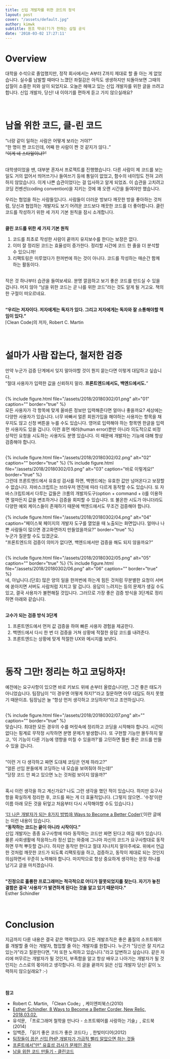 ```yaml
---
title: 신입 개발자를 위한 코드의 정석
layout: post
cover: "/assets/default.jpg"
author: kimwk
subtitle: 원조 막내(?)가 전하는 삽질 공식
date: '2018-03-02 17:27:11'
---
```


# Overview
대학을 수석으로 졸업했지만, 정작 회사에서는 A부터 Z까지 제대로 할 줄 아는 게 없었습니다. 실수를 남발할 때마다 느꼈던 좌절감은 아직도 생생하지만 되돌아보면 그때의 삽질이 소중한 피와 살이 되었지요. 오늘은 헤매고 있는 신입 개발자를 위한 글을 쓰려고 합니다. 신입 개발자, 당신! 내 이야기를 편하게 듣고 가지 않으실래요? <br><br><br>


# 남을 위한 코드, 클-린 코드
“너랑 같이 일하는 사람은 어떻게 보라는 거야?” <br>
“한 명이 짠 코드인데, 어째 한 사람이 짠 것 같지가 않다..” <br>
~~“이게 네 스타일이냐?”~~ <br><br>

대학생이었을 땐, 대부분 혼자서 프로젝트를 진행했습니다. 다른 사람이 제 코드를 보는 일도 거의 없어서 띄어쓰기나 들여쓰기 등에 통일이 없었고, 함수의 네이밍도 전혀 고려하지 않았습니다. 이게 나쁜 습관이었다는 걸 입사하고 알게 되었죠. 이 습관을 고치려고 코딩 컨벤션(coding convention)을 지키는 것에 꽤 오랜 시간을 들여야만 했습니다. <br>

우리는 협업을 하는 사람들입니다. 사람들이 더러운 방보다 깨끗한 방을 좋아하는 것처럼, 당신과 협업하는 개발자도 보기 어려운 코드보다 깨끗한 코드를 더 좋아합니다. 클린 코드를 작성하기 위한 세 가지 기본 원칙을 잠시 소개합니다. <br><br>

**클린 코드를 위한 세 가지 기본 원칙** <br>
1. 코드를 최초로 작성한 사람이 끝까지 유지보수를 한다는 보장은 없다.
2. 이미 잘 정리된 코드는 효율성이 증가한다. 정리할 시간에 코드 한 줄을 더 분석할 수 있으니까!
3. 리팩토링은 미루었다가 한꺼번에 하는 것이 아니다. 코드를 작성하는 매순간 함께 하는 활동이다.<br><br>

작은 것 하나부터 습관을 들여보세요. 분명 깔끔하고 보기 좋은 코드를 만드실 수 있을 겁니다. 머지 않아 “남을 위한 코드는 곧 나를 위한 코드”라는 것도 알게 될 거고요. 책의 한 구절이 떠오르네요. <br><br>

<b>“우리는 저자이다. 저자에게는 독자가 있다. 그리고 저자에게는 독자와 잘 소통해야할 책임이 있다.”</b><br>
⌈Clean Code⌋의 저자, Robert C. Martin <br><br><br>

# 설마가 사람 잡는다, 철저한 검증
만약 누군가 검증 단계에서 잊지 말아야할 것이 뭔지 묻는다면 이렇게 대답하고 싶습니다. <br>
“절대 사용자가 입력한 값을 신뢰하지 말라. <b>프론트엔드에서도, 백엔드에서도.</b>”  <br><br>

{% include figure.html file="/assets/2018/20180302/01.png" alt="01" caption="" border="true" %}
<br>
모든 사용자가 각 항목에 맞게 올바른 정보만 입력해준다면 얼마나 좋을까요? 세상에는 다양한 사용자가 있습니다. 너무 바빠서 얼른 회원가입을 해야하는 사용자는 항목을 채우지도 않고 신청 버튼을 누를 수도 있습니다. 영어로 입력해야 하는 항목엔 한글을 입력한 사용자도 있을 겁니다. 이런 휴먼 에러(human error)뿐만 아니라 의도적으로 비정상적인 요청을 시도하는 사용자도 분명 있습니다. 이 때문에 개발자는 기능에 대해 항상 검증해야 합니다. <br><br>

{% include figure.html file="/assets/2018/20180302/02.png" alt="02" caption="" border="true" %}
{% include figure.html file="/assets/2018/20180302/03.png" alt="03" caption="바로 이렇게요!" border="true" %}
<br>
그런데 프론트엔드에서 유효성 검사를 하면, 백엔드에는 유효한 값만 넘어온다고 보장할 수 없습니다. 자바스크립트는 브라우저 엔진에 따라 다르게 동작할 수도 있습니다. 또 자바스크립트에서 다루는 값들은 크롬의 개발자도구(option + command + i)를 이용하면 얼마든지 값을 변조하거나 검증을 회피할 수 있습니다. 또 불온한 시도가 아니더라도 다양한 예외 케이스들이 존재하기 때문에 백엔드에서도 무조건 검증해야 합니다.
<br><br>
{% include figure.html file="/assets/2018/20180302/04.png" alt="04" caption="페이스북 페이지의 개발자 도구를 열었을 때 노출되는 화면입니다. 얼마나 나쁜 사람들이 많으면 경고화면까지 만들었을까요?" border="true" %}<br>
누군가 질문할 수도 있겠군요. <br>
“프론트엔드의 검증이 의미가 없다면, 백엔드에서만 검증을 해도 되지 않을까요?” <br><br>

{% include figure.html file="/assets/2018/20180302/05.png" alt="05" caption="" border="true" %}
{% include figure.html file="/assets/2018/20180302/06.png" alt="06" caption="" border="true" %}
<br>
네, 아닙니다.(단호) 많은 양의 일을 한꺼번에 하는게 힘든 것처럼 무분별한 요청이 서버에 쏟아지면 서버도 사람처럼 지치고 말 겁니다. 응답이 느려지는 등의 문제가 생길 수도 있고, 결국 사용자가 불편해질 것입니다. 그러므로 가장 좋은 검증 방식을 3단계로 정리하면 아래와 같습니다. <br><br>

**고수가 되는 검증 방식 3단계**
1. 프론트엔드에서 먼저 값 검증을 하여 빠른 사용자 경험을 제공한다.
2. 백엔드에서 다시 한 번 더 검증을 거쳐 상황에 적절한 응답 코드를 내려준다.
3. 프론트엔드는 상황에 맞게 적절한 UX와 메시지를 보낸다.
<br><br><br>

# 동작 그만! 정리는 하고 코딩하자!
예전에는 요구사항이 있으면 바로 키보드 위에 손부터 올렸습니다만, 그건 좋은 태도가 아니었습니다. 팀장님이 “이 경우엔 어떻게 하지?”라고 질문하면 아무 대답도 하지 못했기 때문이죠. 팀장님은 늘 “항상 먼저 생각하고 코딩하자!“라고 조언하십니다.  <br><br>

{% include figure.html file="/assets/2018/20180302/07.png" alt="" caption="" border="true" %}
<br>
맞습니다. 최대한 모든 경우의 수를 머릿속에 정리하고 코딩을 시작해야 합니다. 시간이 없다는 핑계로 무작정 시작하면 분명 문제가 발생합니다. 또 구현할 기능만 몰두하지 말고, ‘이 기능이 다른 기능에 영향을 미칠 수 있을까?’를 고민하면 훨씬 좋은 코드를 만들 수 있을 겁니다. <br><br>

“이런 거 다 생각하고 짜면 도대체 코딩은 언제 하라고?” <br>
“얼른 선임 분들에게 코딩하는 내 모습을 보여줘야 하는데!” <br>
“당장 코드 안 짜고 있으면 노는 것처럼 보이지 않을까?” <br><br>

혹시 이런 생각을 하고 계신가요? 나도 그런 생각을 했던 적이 있습니다. 하지만 요구사항을 확실하게 정리한 후, 코드를 짜는 게 더 효율적입니다. (그렇지 않으면.. ‘수정’이란 이름 아래 모든 것을 뒤엎고 처음부터 다시 시작해야할 수도 있습니다.) <br>


[‘더 나은 개발자가 되는 8가지 방법(8 Ways to Become a Better Coder)’](https://blog.newrelic.com/2016/02/22/8-ways-become-a-better-coder/)이란 글에는 이런 내용이 있습니다. <br>
<b>“동작하는 코드는 끝이 아니라 시작이다.” </b><br>
신입 개발자는 종종 요구사항에 따라 동작하는 코드만 짜면 된다고 여길 때가 있습니다. 물론 사회생활에 적응하느라 정신 없는 와중에 그나마 자신의 코드가 요구사항대로 동작하면 무척 뿌듯할 겁니다. 하지만 동작만 한다고 절대 지나치지 말아주세요. 위에서 언급한 것처럼 깨끗한 코드가 되도록 리팩토링을 하고, 검증하고, 동작이 제대로 되는 것인지 의심하면서 꾸준히 노력해야 합니다. 마지막으로 항상 중요하게 생각하는 문장 하나를 남기고 글을 마치겠습니다.<br><br>

<b>"진정으로 훌륭한 프로그래머는 적극적으로 어디가 잘못되었지를 찾는다. 자기가 놓친 결함은 결국 '사용자'가 발견하게 된다는 것을 알고 있기 때문이다." </b><br>
Esther Schindler<br><br><br>

# Conclusion
지금까지 다룬 내용은 결국 같은 맥락입니다. 모든 개발조직은 좋은 품질의 소프트웨어를 개발할 줄 아는 개발자, 협업할 줄 아는 개발자를 원합니다. 누군가 "당신은  잘 지키고 있는가"라고 질문한다면, "저 또한 노력하고 있습니다."라고 답변하고 싶습니다. 같은 자리에 머무르는 개발자가 될 것인지, 부족함을 알고 항상 배우고 나아가는 개발자가 될 것인지는 스스로의 몫이라고 생각합니다. 이 글을 끝까지 읽은 신입 개발자 당신! 같이 노력하지 않으실래요? :-) <br><br><br>



**참고** <br>
- Robert C. Martin, 「Clean Code」, 케이엔피북스(2010)
- [Esther Schindler, 8 Ways to Become a Better Corder, New Relic, 2018.03.02.](https://blog.newrelic.com/2016/02/22/8-ways-become-a-better-coder/)
- 유석문, 「프로그래머 철학을 만나다 - 소프트웨어를 사랑하는 기술」, 로드북(2014)
- 임백준, 「읽기 좋은 코드가 좋은 코드다」, 한빛미디어(2012)
- [팀장들이 꼽은 신입 PHP 개발자가 가급적 빨리 알았으면 하는 것들](http://slides.com/hyun-seoklee/newbie_book_survey-8#/)
- [프론트에서"만" 유효성 검사가 문제인 경우](http://jojoldu.tistory.com/157)
- [남을 위한 코드 만들기 - 클린코드](http://m.blog.naver.com/tmondev/220802345494)
